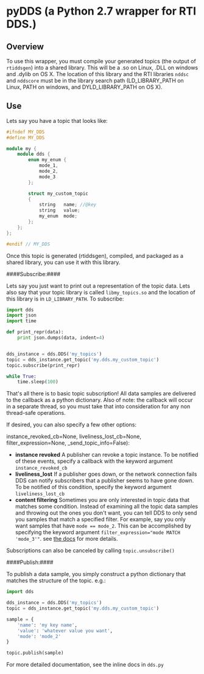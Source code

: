 pyDDS (a Python 2.7 wrapper for RTI DDS.)
=========================================

Overview
--------

To use this wrapper, you must compile your generated topics (the output of
`rtiddsgen`) into a shared library. This will be a .so on Linux, .DLL on windows
and .dylib on OS X. The location of this library and the RTI libraries `nddsc`
and `nddscore` must be in the library search path (LD_LIBRARY_PATH on Linux,
PATH on windows, and DYLD_LIBRARY_PATH on OS X).

Use
---

Lets say you have a topic that looks like:

```C++
#ifndef MY_DDS
#define MY_DDS

module my {
    module dds {
        enum my_enum {
            mode_1,
            mode_2,
            mode_3
        };

        struct my_custom_topic
        {
            string   name; //@key
            string   value;
            my_enum  mode;
        };
    };
};

#endif // MY_DDS
```

Once this topic is generated (rtiddsgen), compiled, and packaged as a shared
library, you can use it with this library.

####Subscribe:####

Lets say you just want to print out a representation of the topic data. Lets
also say that your topic library is called `libmy_topics.so` and the location
of this library is in `LD_LIBRARY_PATH`. To subscribe:

```python
import dds
import json
import time

def print_repr(data):
    print json.dumps(data, indent=4)


dds_instance = dds.DDS('my_topics')
topic = dds_instance.get_topic('my.dds.my_custom_topic')
topic.subscribe(print_repr)

while True:
    time.sleep(100)
```

That's all there is to basic topic subscription! All data samples are delivered
to the callback as a python dictionary. Also of note: the callback will occur in
a separate thread, so you must take that into consideration for any non thread-safe
operations.

If desired, you can also specify a few other options:

instance_revoked_cb=None, liveliness_lost_cb=None, filter_expression=None, _send_topic_info=False):
 - **instance revoked** A publisher can revoke a topic instance. To be notified
   of these events, specify a callback with the keyword argument `instance_revoked_cb`
 - **liveliness_lost** If a publisher goes down, or the network connection fails
   DDS can notify subscribers that a publisher seems to have gone down. To be
   notified of this condition, specify the keyword argument `liveliness_lost_cb`
 - **content filtering** Sometimes you are only interested in topic data that
   matches some condition. Instead of examining all the topic data samples and
   throwing out the ones you don't want, you can tell DDS to only send you samples
   that match a specified filter. For example, say you only want samples that
   have `mode == mode_2`. This can be accomplished by specifying the keyword
   argument `filter_expression="mode MATCH 'mode_3'"`. see [the docs](https://community.rti.com/static/documentation/connext-dds/5.2.0/doc/manuals/connext_dds/html_files/RTI_ConnextDDS_CoreLibraries_UsersManual/Content/UsersManual/SQL_Filter_Expression_Notation.htm)
   for more details.

Subscriptions can also be canceled by calling `topic.unsubscribe()`

####Publish:####

To publish a data sample, you simply construct a python dictionary that matches
the structure of the topic. e.g.:

```python
import dds

dds_instance = dds.DDS('my_topics')
topic = dds_instance.get_topic('my.dds.my_custom_topic')

sample = {
    'name': 'my key name',
    'value': 'whatever value you want',
    'mode': 'mode_2'
}

topic.publish(sample)
```

For more detailed documentation, see the inline docs in `dds.py`
